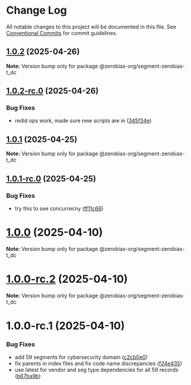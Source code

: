 # Change Log

All notable changes to this project will be documented in this file.
See [Conventional Commits](https://conventionalcommits.org) for commit guidelines.

## [1.0.2](https://github.com/zerobias-org/segment/compare/@zerobias-org/segment-zerobias-t_dc@1.0.2-rc.0...@zerobias-org/segment-zerobias-t_dc@1.0.2) (2025-04-26)

**Note:** Version bump only for package @zerobias-org/segment-zerobias-t_dc





## [1.0.2-rc.0](https://github.com/zerobias-org/segment/compare/@zerobias-org/segment-zerobias-t_dc@1.0.1...@zerobias-org/segment-zerobias-t_dc@1.0.2-rc.0) (2025-04-26)


### Bug Fixes

* redid ops work, made sure new scripts are in ([345f34e](https://github.com/zerobias-org/segment/commit/345f34ec926029dc141943b3e321676adb4a2888))





## [1.0.1](https://github.com/zerobias-org/segment/compare/@zerobias-org/segment-zerobias-t_dc@1.0.1-rc.0...@zerobias-org/segment-zerobias-t_dc@1.0.1) (2025-04-25)

**Note:** Version bump only for package @zerobias-org/segment-zerobias-t_dc





## [1.0.1-rc.0](https://github.com/zerobias-org/segment/compare/@zerobias-org/segment-zerobias-t_dc@1.0.0...@zerobias-org/segment-zerobias-t_dc@1.0.1-rc.0) (2025-04-25)


### Bug Fixes

* try this to see concurrecny ([ff11c66](https://github.com/zerobias-org/segment/commit/ff11c66d67cb9f185098fd640d4139178d29ae22))





# [1.0.0](https://github.com/zerobias-org/segment/compare/@zerobias-org/segment-zerobias-t_dc@1.0.0-rc.2...@zerobias-org/segment-zerobias-t_dc@1.0.0) (2025-04-10)

**Note:** Version bump only for package @zerobias-org/segment-zerobias-t_dc





# [1.0.0-rc.2](https://github.com/zerobias-org/segment/compare/@zerobias-org/segment-zerobias-t_dc@1.0.0-rc.1...@zerobias-org/segment-zerobias-t_dc@1.0.0-rc.2) (2025-04-10)

**Note:** Version bump only for package @zerobias-org/segment-zerobias-t_dc





# 1.0.0-rc.1 (2025-04-10)


### Bug Fixes

* add 59 segments for cybersecurity domain ([c2cb0e0](https://github.com/zerobias-org/segment/commit/c2cb0e0c1f1eabb51d7f5a6ae6db98c1516fcdbe))
* fix parents in index files and fix code name discrepancies ([f24e435](https://github.com/zerobias-org/segment/commit/f24e4352453caaa05074cc6bb66ee8ed21a4f11d))
* use latest for vendor and seg type dependencies for all 59 records ([b67ba9b](https://github.com/zerobias-org/segment/commit/b67ba9bed7a90fad3b084161ebc603b5b35214b8))
